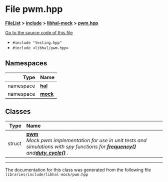 

# File pwm.hpp



[**FileList**](files.md) **>** [**include**](dir_cba0faac6e93618a6e2539705915bd70.md) **>** [**libhal-mock**](dir_24679974995b72317f1fb09ac5dd2fb9.md) **>** [**pwm.hpp**](libhal-mock_2pwm_8hpp.md)

[Go to the source code of this file](libhal-mock_2pwm_8hpp_source.md)



* `#include "testing.hpp"`
* `#include <libhal/pwm.hpp>`













## Namespaces

| Type | Name |
| ---: | :--- |
| namespace | [**hal**](namespacehal.md) <br> |
| namespace | [**mock**](namespacehal_1_1mock.md) <br> |


## Classes

| Type | Name |
| ---: | :--- |
| struct | [**pwm**](structhal_1_1mock_1_1pwm.md) <br>_Mock pwm implementation for use in unit tests and simulations with spy functions for_ [_**frequency()**_](classhal_1_1pwm.md#function-frequency) _and_[_**duty\_cycle()**_](classhal_1_1pwm.md#function-duty_cycle) _._ |



















































------------------------------
The documentation for this class was generated from the following file `libraries/include/libhal-mock/pwm.hpp`

